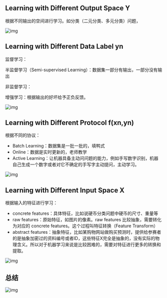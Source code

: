 ## Learning with Different Output Space Y

根据不同输出的空间进行学习。如分类（二元分类、多元分类）问题，

![img](/images/5b556e0a3938e.png)

## Learning with Different Data Label yn

监督学习：

半监督学习（Semi-supervised Learning）：数据集一部分有输出，一部分没有输出

非监督学习：

增强学习：根据输出的好坏给予正负反馈。

![img](/images/5b556e3b09cb5.png)

## Learning with Different Protocol f(xn,yn)

根据不同的协议：

- Batch Learning：数据集是一批一批的，填鸭式
- Online：数据是实时更新的，老师教学
- Active Learning：让机器具备主动问问题的能力，例如手写数字识别，机器自己生成一个数字或者对它不确定的手写字主动提问，主动学习。

![img](/images/5b556e4794851.png)

## Learning with Different Input Space X

根据输入的特征进行学习：

- concrete features：具体特征，比如说硬币分类问题中硬币的尺寸、重量等
- raw features：原始特征，如图片的像素。raw features 比较抽象，需要转化为对应的 concrete features。这个过程叫特征转换（Feature Transform）
- abstract features：抽象特征，比如某购物网站做购买预测时，提供给参赛者的是抽象加密过的资料编号或者ID，这些特征X完全是抽象的，没有实际的物理含义。所以对于机器学习来说是比较困难的，需要对特征进行更多的转换和提取。

![img](/images/5b556e674e571.png)

## 总结

![img](/images/5b556e7834508.png)

